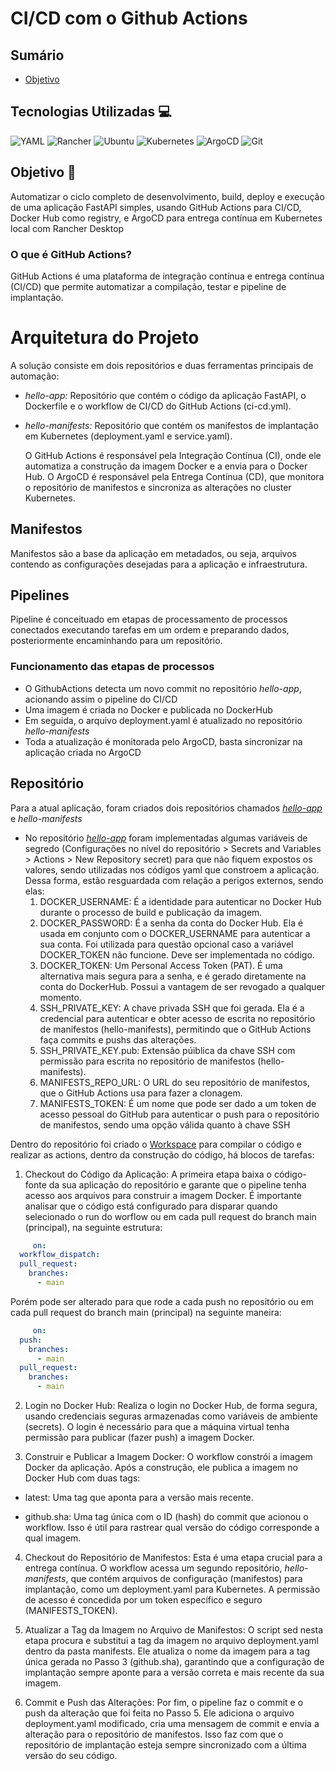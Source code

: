 # CI/CD com o Github Actions
## Sumário
- [Objetivo](/Objetivo)

## Tecnologias Utilizadas 💻
![YAML](https://img.shields.io/badge/YAML-CB171E?style=for-the-badge&logo=yaml&logoColor=white)
![Rancher](https://img.shields.io/badge/Rancher-0075A8?style=for-the-badge&logo=rancher&logoColor=white)
![Ubuntu](https://img.shields.io/badge/Ubuntu-E95420?style=for-the-badge&logo=ubuntu&logoColor=white)
![Kubernetes](https://img.shields.io/badge/Kubernetes-326CE5?style=for-the-badge&logo=kubernetes&logoColor=white)
![ArgoCD](https://img.shields.io/badge/ArgoCD-EF7420?style=for-the-badge&logo=argo&logoColor=white)
![Git](https://img.shields.io/badge/Git-F05032?style=for-the-badge&logo=git&logoColor=white)

## Objetivo 🎯
Automatizar o ciclo completo de desenvolvimento, build, deploy e execução de uma aplicação FastAPI simples, usando GitHub Actions para CI/CD, Docker Hub como registry, e ArgoCD para entrega contínua em Kubernetes local com Rancher Desktop

### O que é GitHub Actions?
GitHub Actions é uma plataforma de integração contínua e entrega contínua (CI/CD) que permite automatizar a compilação, testar e pipeline de implantação.

# Arquitetura do Projeto
A solução consiste em dois repositórios e duas ferramentas principais de automação:
 - *hello-app:* Repositório que contém o código da aplicação FastAPI, o Dockerfile e o workflow de CI/CD do GitHub Actions (ci-cd.yml).
 - *hello-manifests:* Repositório que contém os manifestos de implantação em Kubernetes (deployment.yaml e service.yaml).

   O GitHub Actions é responsável pela Integração Contínua (CI), onde ele automatiza a construção da imagem Docker e a envia para o Docker Hub. O ArgoCD é responsável pela Entrega Contínua (CD), que monitora o repositório de manifestos e sincroniza as alterações no cluster Kubernetes.

  ## Manifestos
  Manifestos são a base da aplicação em metadados, ou seja, arquivos contendo as configurações desejadas para a aplicação e infraestrutura.

  ## Pipelines
  Pipeline é conceituado em etapas de processamento de processos conectados executando tarefas em um ordem e preparando dados, posteriormente encaminhando para um repositório.

  ### Funcionamento das etapas de processos
  - O GithubActions detecta um novo commit no repositório *hello-app*, acionando assim o pipeline do CI/CD
  - Uma imagem é criada no Docker e publicada no DockerHub
  - Em seguida, o arquivo deployment.yaml é atualizado no repositório *hello-manifests*
  - Toda a atualização é monitorada pelo ArgoCD, basta sincronizar na aplicação criada no ArgoCD

## Repositório
Para a atual aplicação, foram criados dois repositórios chamados [*hello-app*](https://github.com/LuanLindolfo/hello-app) e *hello-manifests*
- No repositório [*hello-app*](https://github.com/LuanLindolfo/hello-app) foram implementadas algumas variáveis de segredo (Configurações no nível do repositório > Secrets and Variables > Actions > New Repository secret) para que não fiquem expostos os valores, sendo utilizadas nos códigos yaml que constroem a aplicação. Dessa forma, estão resguardada com relação a perigos externos, sendo elas:
  1. DOCKER_USERNAME: É a identidade para autenticar no Docker Hub durante o processo de build e publicação da imagem.
  2. DOCKER_PASSWORD:  É a senha da conta do Docker Hub. Ela é usada em conjunto com o DOCKER_USERNAME para autenticar a sua conta. Foi utilizada para questão opcional caso a variável DOCKER_TOKEN não funcione. Deve ser implementada no código.
  4. DOCKER_TOKEN: Um Personal Access Token (PAT). É uma alternativa mais segura para a senha, e é gerado diretamente na conta do DockerHub. Possui a vantagem de ser revogado a qualquer momento.
  5. SSH_PRIVATE_KEY: A chave privada SSH que foi gerada. Ela é a credencial para autenticar e obter acesso de escrita no repositório de manifestos (hello-manifests), permitindo que o GitHub Actions faça commits e pushs das alterações.
  6. SSH_PRIVATE_KEY.pub: Extensão púiblica da chave SSH com permissão para escrita no repositório de manifestos (hello-manifests).
  7. MANIFESTS_REPO_URL: O URL do seu repositório de manifestos, que o GitHub Actions usa para fazer a clonagem.
  8. MANIFESTS_TOKEN: É um nome que pode ser dado a um token de acesso pessoal do GitHub para autenticar o push para o repositório de manifestos, sendo uma opção válida quanto à chave SSH

Dentro do repositório foi criado o [Workspace](/.github/workflows) para compilar o código e realizar as actions, dentro da construção do código, há blocos de tarefas:

1. Checkout do Código da Aplicação: A primeira etapa baixa o código-fonte da sua aplicação do repositório e garante que o pipeline tenha acesso aos arquivos para construir a imagem Docker. É importante analisar que o código está configurado para disparar quando selecionado o run do worflow ou em cada pull request do branch main (principal), na seguinte estrutura:
```yaml
     on:
  workflow_dispatch:
  pull_request:
    branches:
      - main
```
   Porém pode ser alterado para que rode a cada push no repositório ou em cada pull request do branch main (principal) na seguinte maneira:
```yaml
     on:
  push:
    branches:
      - main
  pull_request:
    branches:
      - main
```
2. Login no Docker Hub: Realiza o login no Docker Hub, de forma segura, usando credenciais seguras armazenadas como variáveis de ambiente (secrets). O login é necessário para que a máquina virtual tenha permissão para publicar (fazer push) a imagem Docker.

4. Construir e Publicar a Imagem Docker: O workflow constrói a imagem Docker da aplicação. Após a construção, ele publica a imagem no Docker Hub com duas tags:

 - latest: Uma tag que aponta para a versão mais recente.

 - github.sha: Uma tag única com o ID (hash) do commit que acionou o workflow. Isso é útil para rastrear qual versão do código corresponde a qual imagem.

4. Checkout do Repositório de Manifestos: Esta é uma etapa crucial para a entrega contínua. O workflow acessa um segundo repositório, *hello-manifests*, que contém arquivos de configuração (manifestos) para implantação, como um deployment.yaml para Kubernetes. A permissão de acesso é concedida por um token específico e seguro (MANIFESTS_TOKEN).

5. Atualizar a Tag da Imagem no Arquivo de Manifestos: O script sed nesta etapa procura e substitui a tag da imagem no arquivo deployment.yaml dentro da pasta manifests. Ele atualiza o nome da imagem para a tag única gerada no Passo 3 (github.sha), garantindo que a configuração de implantação sempre aponte para a versão correta e mais recente da sua imagem.

6. Commit e Push das Alterações: Por fim, o pipeline faz o commit e o push da alteração que foi feita no Passo 5. Ele adiciona o arquivo deployment.yaml modificado, cria uma mensagem de commit e envia a alteração para o repositório de manifestos. Isso faz com que o repositório de implantação esteja sempre sincronizado com a última versão do seu código.




